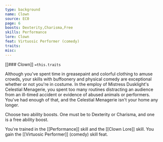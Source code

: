 ```yaml
---
type: background
name: Clown 
source: EC0
page: 6
boosts: Dexterity,Charisma,Free
skills: Performance
lore: Clown
feat: Virtuosic Performer (comedy)
traits: 
misc: 
---
```


[[### Clown]]
`=this.traits`


Although you've spent time in greasepaint and colorful clothing to amuse crowds, your skills with buffoonery and physical comedy are exceptional whether or not you're in costume. In the employ of Mistress Dusklight's Celestial Menagerie, you spent too many routines distracting an audience from an ill-timed accident or evidence of abused animals or performers. You've had enough of that, and the Celestial Menagerie isn't your home any longer.

Choose two ability boosts. One must be to Dexterity or Charisma, and one is a free ability boost.

You're trained in the [[Performance]] skill and the [[Clown Lore]] skill. You gain the [[Virtuosic Performer]] (comedy) skill feat.

